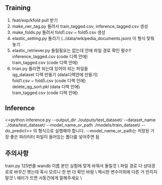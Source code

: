 ## Training  
1. feat/exp/kfold pull 받기  
2. make_ner_tag.py 돌려서 train_tagged.csv, inference_tagged.csv 생성
3. make_folds.py 돌려서 fold1.csv ~  fold5.csv 생성
4. elastic_setting.py 돌리기 (../data/wikipedia_documents.json) 이 형식 맞춰놓기  
5. elastic_retriever.py 돌릴필요는 없는데 안에 파일 경로 확인 필수!!  
	inference_tagged.csv (code 디렉 안에)  
	train_tagged.csv (code 디렉 안에)  
6. trian.py 돌리면 되는데 있어야 되는 파일들  
	qg_dataset 디렉 만들기 (data디렉안에 만들기)  
	fold1.csv ~  fold5.csv (code 디렉 안에)  
	delete_qg_sort.pkl (data 디렉 안에)  
	train_tagged.csv (code 디렉 안에) 


## Inference
<<python inference.py --output_dir ./outputs/test_dataset/ --dataset_name ../data/test_dataset/ --model_name_or_path ./models/train_dataset/ --do_predict>>
의 형식으로 실행해야 합니다. --model_name_or_path는 저장된 가장 좋은 파라미터 파일이 들어있는 폴더를 넣어주면 됨

## 주의사항
train.py 125번줄 wandb 이름 본인 실험에 맞게 바꿔서 돌릴것 \\
파일 경로 다 상대경로로 바꾸긴 햇는데 혹시 모르니 한 번 더 확인 바람 \\
제시한 변수이외에 다른 거 만지지 말것 \\
에러가 뜨면 서동건에게 말해주세요 \\